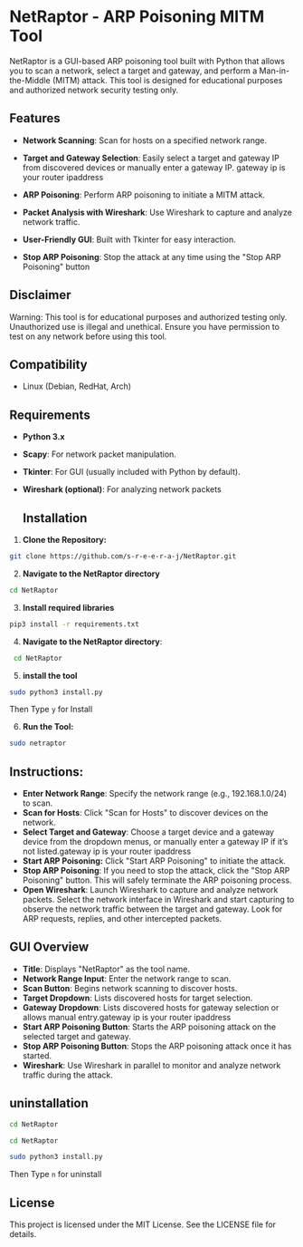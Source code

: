 # NetRaptor - ARP Poisoning MITM Tool

NetRaptor is a GUI-based ARP poisoning tool built with Python that allows you to scan a network, select a target and gateway, and perform a Man-in-the-Middle (MITM) attack. This tool is designed for educational purposes and authorized network security testing only.

## Features

- **Network Scanning**: Scan for hosts on a specified network range.
- **Target and Gateway Selection**: Easily select a target and gateway IP from discovered devices or manually enter a gateway IP.
gateway ip is your router ipaddress

- **ARP Poisoning**: Perform ARP poisoning to initiate a MITM attack.
- **Packet Analysis with Wireshark**: Use Wireshark to capture and analyze network traffic.
- **User-Friendly GUI**: Built with Tkinter for easy interaction.
- **Stop ARP Poisoning**: Stop the attack at any time using the "Stop ARP Poisoning" button

## Disclaimer

Warning: This tool is for educational purposes and authorized testing only. Unauthorized use is illegal and unethical. Ensure you have permission to test on any network before using this tool.

## Compatibility
- Linux (Debian, RedHat, Arch)
  
## Requirements
- **Python 3.x**
- **Scapy**: For network packet manipulation.
- **Tkinter**: For GUI (usually included with Python by default).
- **Wireshark (optional)**: For analyzing network packets

  
  ## Installation 

1. **Clone the Repository:**

  

  ```bash
  git clone https://github.com/s-r-e-e-r-a-j/NetRaptor.git
  ```
2. **Navigate to the NetRaptor directory**
  ```bash
  cd NetRaptor
  ```
3. **Install required libraries** 

```bash
pip3 install -r requirements.txt
  ```
  

4. **Navigate to the NetRaptor directory**:
 ```bash
  cd NetRaptor
  ```
5. **install the tool**
 ```bash
 sudo python3 install.py
  ```
   Then Type `y` for Install
   
 6. **Run the Tool:**
  ```bash
  sudo netraptor
```
## Instructions:

- **Enter Network Range**: Specify the network range (e.g., 192.168.1.0/24) to scan.
- **Scan for Hosts**: Click "Scan for Hosts" to discover devices on the network.
- **Select Target and Gateway**: Choose a target device and a gateway device from the dropdown menus, or manually enter a gateway IP if it’s not listed.gateway ip is your router ipaddress 
- **Start ARP Poisoning:** Click "Start ARP Poisoning" to initiate the attack.
- **Stop ARP Poisoning**: If you need to stop the attack, click the "Stop ARP Poisoning" button. This will safely terminate the ARP poisoning process.
- **Open Wireshark**: Launch Wireshark to capture and analyze network packets. Select the network interface in Wireshark and start capturing to observe the network traffic between the target and gateway. Look for ARP requests, replies, and other intercepted packets.
  
 ## GUI Overview

- **Title**: Displays "NetRaptor" as the tool name.
- **Network Range Input**: Enter the network range to scan.
- **Scan Button**: Begins network scanning to discover hosts.
- **Target Dropdown**: Lists discovered hosts for target selection.
- **Gateway Dropdown**: Lists discovered hosts for gateway selection or allows manual entry.gateway ip is your router ipaddress 
- **Start ARP Poisoning Button**: Starts the ARP poisoning attack on the selected target and gateway.
- **Stop ARP Poisoning Button**: Stops the ARP poisoning attack once it has started.
- **Wireshark**: Use Wireshark in parallel to monitor and analyze network traffic during the attack.

## uninstallation

```bash
cd NetRaptor
```
```bash
cd NetRaptor
```
```bash
sudo python3 install.py
```
Then Type `n` for uninstall

## License
This project is licensed under the MIT License. See the LICENSE file for details.


